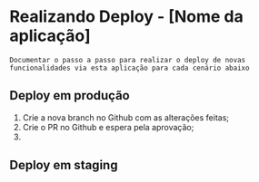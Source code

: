 # Realizando Deploy - [Nome da aplicação]

`Documentar o passo a passo para realizar o deploy de novas funcionalidades via esta aplicação para cada cenário abaixo`

## Deploy em produção

1. Crie a nova branch no Github com as alterações feitas;
2. Crie o PR no Github e espera pela aprovação;
3. 

## Deploy em staging

